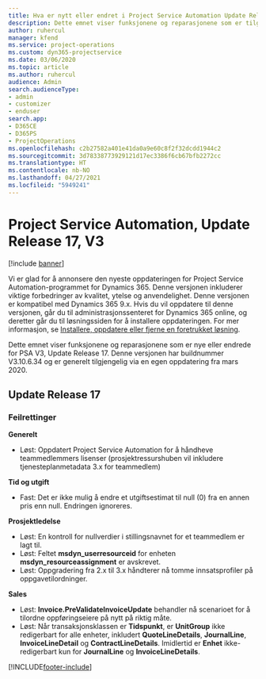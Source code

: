 ```yaml
---
title: Hva er nytt eller endret i Project Service Automation Update Release 17, V3
description: Dette emnet viser funksjonene og reparasjonene som er tilgjengelig i Project Service Automation Update Release 17, V3.
author: ruhercul
manager: kfend
ms.service: project-operations
ms.custom: dyn365-projectservice
ms.date: 03/06/2020
ms.topic: article
ms.author: ruhercul
audience: Admin
search.audienceType:
- admin
- customizer
- enduser
search.app:
- D365CE
- D365PS
- ProjectOperations
ms.openlocfilehash: c2b27582a401e41da0a9e60c8f2f32dcdd1944c2
ms.sourcegitcommit: 3d78338773929121d17ec3386f6cb67bfb2272cc
ms.translationtype: HT
ms.contentlocale: nb-NO
ms.lasthandoff: 04/27/2021
ms.locfileid: "5949241"
---
```

# <a name="project-service-automation-update-release-17-v3"></a>Project Service Automation, Update Release 17, V3

[!include [banner](../includes/psa-now-project-operations.md)]

Vi er glad for å annonsere den nyeste oppdateringen for Project Service Automation-programmet for Dynamics 365. Denne versjonen inkluderer viktige forbedringer av kvalitet, ytelse og anvendelighet.  Denne versjonen er kompatibel med Dynamics 365 9.x. Hvis du vil oppdatere til denne versjonen, går du til administrasjonssenteret for Dynamics 365 online, og deretter går du til løsningssiden for å installere oppdateringen. For mer informasjon, se [Installere, oppdatere eller fjerne en foretrukket løsning](/power-platform/admin/install-remove-preferred-solution).

Dette emnet viser funksjonene og reparasjonene som er nye eller endrede for PSA V3, Update Release 17. Denne versjonen har buildnummer V3.10.6.34 og er generelt tilgjengelig via en egen oppdatering fra mars 2020.


## <a name="update-release-17"></a>Update Release 17

### <a name="bug-fixes"></a>Feilrettinger

**Generelt**

- Løst: Oppdatert Project Service Automation for å håndheve teammedlemmers lisenser (prosjektressurshuben vil inkludere tjenesteplanmetadata 3.x for teammedlem)
 
**Tid og utgift**

- Fast: Det er ikke mulig å endre et utgiftsestimat til null (0) fra en annen pris enn null. Endringen ignoreres.

**Prosjektledelse**

- Løst: En kontroll for nullverdier i stillingsnavnet for et teammedlem er lagt til.
- Løst: Feltet **msdyn_userresourceid** for enheten **msdyn_resourceassignment** er avskrevet.
- Løst: Oppgradering fra 2.x til 3.x håndterer nå tomme innsatsprofiler på oppgavetilordninger.

**Sales**

- Løst: **Invoice.PreValidateInvoiceUpdate** behandler nå scenarioet for å tilordne oppføringseiere på nytt på riktig måte.
- Løst: Når transaksjonsklassen er **Tidspunkt**, er **UnitGroup** ikke redigerbart for alle enheter, inkludert **QuoteLineDetails**, **JournalLine**, **InvoiceLineDetail** og **ContractLineDetails**. Imidlertid er **Enhet** ikke-redigerbart kun for **JournalLine** og **InvoiceLineDetails**.




[!INCLUDE[footer-include](../includes/footer-banner.md)]